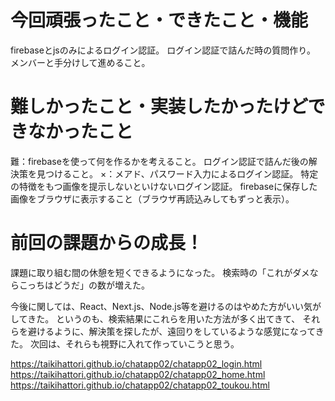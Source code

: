 # 今回頑張ったこと・できたこと・機能
firebaseとjsのみによるログイン認証。
ログイン認証で詰んだ時の質問作り。
メンバーと手分けして進めること。
# 難しかったこと・実装したかったけどできなかったこと
難：firebaseを使って何を作るかを考えること。
    ログイン認証で詰んだ後の解決策を見つけること。
×：メアド、パスワード入力によるログイン認証。
    特定の特徴をもつ画像を提示しないといけないログイン認証。
    firebaseに保存した画像をブラウザに表示すること（ブラウザ再読込みしてもずっと表示）。
# 前回の課題からの成長！
課題に取り組む間の休憩を短くできるようになった。
検索時の「これがダメならこっちはどうだ」の数が増えた。

今後に関しては、React、Next.js、Node.js等を避けるのはやめた方がいい気がしてきた。
というのも、検索結果にこれらを用いた方法が多く出てきて、
それらを避けるように、解決策を探したが、遠回りをしているような感覚になってきた。
次回は、それらも視野に入れて作っていこうと思う。

https://taikihattori.github.io/chatapp02/chatapp02_login.html
https://taikihattori.github.io/chatapp02/chatapp02_home.html
https://taikihattori.github.io/chatapp02/chatapp02_toukou.html
